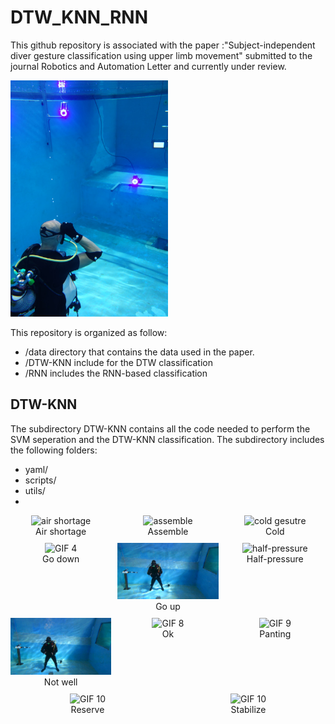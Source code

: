 # DTW_KNN_RNN

This  github repository is associated with the paper :"Subject-independent diver gesture classification using upper limb movement" submitted to the journal Robotics and Automation Letter and currently under review.

<p align="left">
  <img src="./figures/setup_mini.jpg?raw=false" alt="setup image", title="data acquisition setup", style="width:50%;"/>
</p>
This repository is organized as follow: 

+ /data directory that contains the data used in the paper. 
+ /DTW-KNN include for the DTW classification
+ /RNN includes the RNN-based classification

## DTW-KNN
The subdirectory DTW-KNN contains all the code needed to perform the SVM seperation and the DTW-KNN classification. 
The subdirectory includes the  following folders: 
- yaml/ 
- scripts/
- utils/
- 
<div style="display: flex; flex-wrap: wrap; gap: 10px;">
    <!-- First Row: 3 GIFs -->
    <figure style="flex: 1 1 30%; margin:0; box-sizing: border-box; text-align: center;">
        <img src="./figures/airshortage.gif" alt="air shortage" style="width: 100%; height: auto;">
        <figcaption>Air shortage</figcaption>
    </figure>
    <figure style="flex: 1 1 30%;  margin:0; box-sizing: border-box; text-align: center;">
        <img src="./figures/assemble.gif" alt="assemble" style="width: 100%; height: auto;">
        <figcaption>Assemble</figcaption>
    </figure>
    <figure style="flex: 1 1 30%;  margin:0; box-sizing: border-box; text-align: center;">
        <img src="./figures/cold.gif" alt="cold gesutre" style="width: 100%; height: auto;">
        <figcaption>Cold</figcaption>
    </figure>
    <!-- Second Row: 3 GIFs -->
    <figure style="flex: 1 1 30%;  margin:0; box-sizing: border-box; text-align: center;">
        <img src="./figures/godown.gif" alt="GIF 4" style="width: 100%; height: auto;">
        <figcaption>Go down</figcaption>
    </figure>
    <figure style="flex: 1 1 30%;  margin:0; box-sizing: border-box; text-align: center;">
        <img src="./figures/goup.gif" alt="GIF 5" style="width: 100%; height: auto;">
        <figcaption>Go up</figcaption>
    </figure>
    <figure style="flex: 1 1 30%;  margin:0; box-sizing: border-box; text-align: center;">
        <img src="./figures/half-pressure.gif" alt="half-pressure" style="width: 100%; height: auto;">
        <figcaption>Half-pressure</figcaption>
    </figure>
    <!-- Third Row: 3 GIFs -->
    <figure style="flex: 1 1 30%;  margin:0; box-sizing: border-box; text-align: center;">
        <img src="./figures/notwell.gif" alt="not well" style="width: 100%; height: auto;">
        <figcaption>Not well</figcaption>
    </figure>
    <figure style="flex: 1 1 30%;  margin:0; box-sizing: border-box; text-align: center;">
        <img src="./figures/ok.gif" alt="GIF 8" style="width: 100%; height: auto;">
        <figcaption>Ok</figcaption>
    </figure>
    <figure style="flex: 1 1 30%;  margin:0; box-sizing: border-box; text-align: center;">
        <img src="./figures/panting.gif" alt="GIF 9" style="width: 100%; height: auto;">
        <figcaption>Panting</figcaption>
    </figure>
    <!-- Fourth Row: 2 GIFs -->
    <figure style="flex: 1 1 30%;  margin:0; box-sizing: border-box; text-align: center;">
        <img src="./figures/reserve.gif" alt="GIF 10" style="width: 100%; height: auto;">
        <figcaption>Reserve</figcaption>
    </figure>
    <figure style="flex: 1 1 30%;  margin:0; box-sizing: border-box; text-align: center;">
        <img src="./figures/stabilize.gif" alt="GIF 10" style="width: 100%; height: auto;">
        <figcaption>Stabilize</figcaption>
    </figure>
</div>
